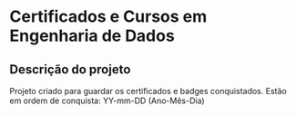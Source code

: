 # Certificados e Cursos em Engenharia de Dados

## Descrição do projeto
Projeto criado para guardar os certificados e badges conquistados.
Estão em ordem de conquista: YY-mm-DD (Ano-Mês-Dia)
